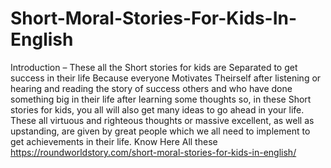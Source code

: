 # Short-Moral-Stories-For-Kids-In-English
Introduction – These all the Short stories for kids are Separated to get success in their life Because everyone Motivates Theirself after listening or hearing and reading the story of success others and who have done something big in their life after learning some thoughts so, in these Short stories for kids, you all will also get many ideas to go ahead in your life.  These all virtuous and righteous thoughts or massive excellent, as well as upstanding, are given by great people which we all need to implement to get achievements in their life. Know Here All these  https://roundworldstory.com/short-moral-stories-for-kids-in-english/
